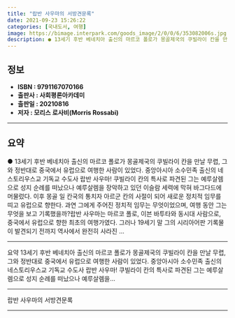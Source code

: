 ```yaml
---
title: "랍반 사우마의 서방견문록"
date: 2021-09-23 15:26:22
categories: [국내도서, 여행]
image: https://bimage.interpark.com/goods_image/2/0/0/6/353082006s.jpg
description: ● 13세기 후반 베네치아 출신의 마르코 폴로가 몽골제국의 쿠빌라이 칸을 만날 무렵, 그와 정반대로 중국에서 유럽으로 여행한 사람이 있었다. 중앙아시아 소수민족 출신의 네스토리우스교 기독교 수도사 랍반 사우마! 쿠빌라이 칸의 특사로 파견된 그는 예루살렘으로 성지 순례를 떠났으나 예루살
---
```


## **정보**

- **ISBN : 9791167070166**
- **출판사 : 사회평론아카데미**
- **출판일 : 20210816**
- **저자 : 모리스 로사비(Morris Rossabi)**

------



## **요약**

●  13세기 후반 베네치아 출신의 마르코 폴로가 몽골제국의 쿠빌라이 칸을 만날 무렵, 그와 정반대로 중국에서 유럽으로 여행한 사람이 있었다. 중앙아시아 소수민족 출신의 네스토리우스교 기독교 수도사 랍반 사우마! 쿠빌라이 칸의 특사로 파견된 그는 예루살렘으로 성지 순례를 떠났으나 예루살렘을 장악하고 있던 이슬람 세력에 막혀 바그다드에 머물렀다. 이후 몽골 일 칸국의 통치자 아르군 칸의 사절이 되어 새로운 정치적 임무를 띠고 유럽으로 향한다. 과연 그에게 주어진 정치적 임무는 무엇이었으며, 여행 동안 그는 무엇을 보고 기록했을까?랍반 사우마는 마르코 폴로, 이븐 바투타와 동시대 사람으로, 중국에서 유럽으로 향한 최초의 여행가였다. 그러나 19세기 말 그의 시리아어판 기록물이 발견되기 전까지 역사에서 완전히 사라진 ...

------

요약 13세기 후반 베네치아 출신의 마르코 폴로가 몽골제국의 쿠빌라이 칸을 만날 무렵, 그와 정반대로 중국에서 유럽으로 여행한 사람이 있었다. 중앙아시아 소수민족 출신의 네스토리우스교 기독교 수도사 랍반 사우마! 쿠빌라이 칸의 특사로 파견된 그는 예루살렘으로 성지 순례를 떠났으나 예루살렘을... 

------


랍반 사우마의 서방견문록 

------


